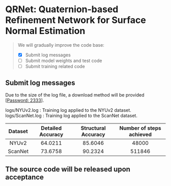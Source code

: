 # QRNet: Quaternion-based Refinement Network for Surface Normal Estimation

> We will gradually improve the code base:
> - [x] Submit log messages
> - [ ] Submit model weights and test code
> - [ ] Submit training related code

## Submit log messages
Due to the size of the log file, a download method will be provided [[Password: 2333](https://pan.baidu.com/s/1HexYUU5ORlVK0UMN83hZBQ)].  

logs/NYUv2.log : Training log applied to the NYUv2 dataset.  
logs/ScanNet.log : Training log applied to the ScanNet dataset.  

| Dataset | Detailed Accuracy | Structural Accuracy | Number of steps achieved |
|:-------:|:-----------------:|:-------------------:|:------------------------:|
|  NYUv2  |      64.0211      |       85.6046       |          48000           |
| ScanNet |      73.6758      |       90.2324       |          511846          |

## The source code will be released  upon acceptance
